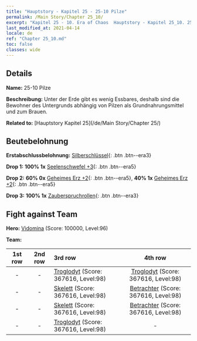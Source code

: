 ```yaml
---
title: "Hauptstory - Kapitel 25 - 25-10 Pilze"
permalink: /Main Story/Chapter 25_10/
excerpt: "Kapitel 25 - 10. Era of Chaos  Hauptstory - Kapitel 25_10. 25-10 Pilze"
last_modified_at: 2021-04-14
locale: de
ref: "Chapter 25_10.md"
toc: false
classes: wide
---
```


## Details

 **Name:** 25-10 Pilze

 **Beschreibung:** Unter der Erde gibt es wenig Essbares, deshalb sind die Bewohner des Untergrunds abhängig von Pilzen als Grundnahrungsmittel und zum Brauen.

 **Related to:** [Hauptstory Kapitel 25](/de/Main Story/Chapter 25/)

## Beutebelohnung

 **Erstabschlussbelohnung:** [Silberschlüssel](/de/Items/con_693/){: .btn .btn--era3}

 **Drop 1:** **100% 1x** [Seelenschwefel +3](/de/Items/mat_85/){: .btn .btn--era5}

 **Drop 2:** **60% 0x** [Geheimes Erz +2](/de/Items/mat_75/){: .btn .btn--era5}, **40% 1x** [Geheimes Erz +2](/de/Items/mat_75/){: .btn .btn--era5}

 **Drop 3:** **100% 1x** [Zauberspruchrollen](/de/Items/con_694/){: .btn .btn--era3}


## Fight against Team
 **Hero:** [Vidomina](/de/heroes/Vidomina/) (Score: 100000, Level:96)

 **Team:**


  | 1st row | 2nd row | 3rd row | 4th row |
  |:----:|:----:|:----|:----:|
  | - | - | [Troglodyt](/de/units/Troglodyte/) (Score: 367616, Level:98)  | [Troglodyt](/de/units/Troglodyte/) (Score: 367616, Level:98)  |
  | - | - | [Skelett](/de/units/Skeleton/) (Score: 367616, Level:98)  | [Betrachter](/de/units/Beholder/) (Score: 367616, Level:98)  |
  | - | - | [Skelett](/de/units/Skeleton/) (Score: 367616, Level:98)  | [Betrachter](/de/units/Beholder/) (Score: 367616, Level:98)  |
  | - | - | [Troglodyt](/de/units/Troglodyte/) (Score: 367616, Level:98)  | - |


